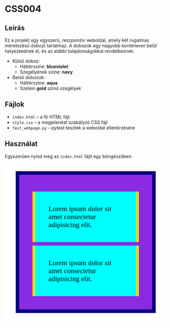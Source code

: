# CSS004

## Leírás
Ez a projekt egy egyszerű, reszponzív weboldal, amely két rugalmas méretezésű dobozt tartalmaz. A dobozok egy nagyobb konténeren belül helyezkednek el, és az alábbi tulajdonságokkal rendelkeznek:

- Külső doboz:
  - Háttérszíne: **blueviolet**
  - Szegélyének színe: **navy**
- Belső dobozok:
  - Háttérszíne: **aqua**
  - Szélein **gold** színű szegélyek

## Fájlok
- `index.html` – a fő HTML fájl
- `style.css` – a megjelenést szabályzó CSS fájl
- `test_webpage.py` – pytest tesztek a weboldal ellenőrzésére

## Használat
Egyszerűen nyisd meg az `index.html` fájlt egy böngészőben.

![Minta](feladat_0154_minta.png)
